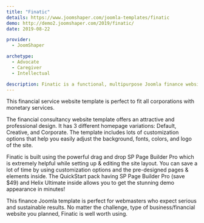 ```yaml
---
title: "Finatic"
details: https://www.joomshaper.com/joomla-templates/finatic
demo: http://demo2.joomshaper.com/2019/finatic/
date: 2019-08-22

provider:
  - JoomShaper

archetype:
  - Advocate
  - Caregiver
  - Intellectual

description: Finatic is a functional, multipurpose Joomla finance website template. It's the ideal choice for financial business owners, corporate firms, advisors, accountants, consulting and relevant companies.
---
```


This financial service website template is perfect to fit all corporations with monetary services.

The financial consultancy website template offers an attractive and professional design. It has 3 different homepage variations: Default, Creative, and Corporate. The template includes lots of customization options that help you easily adjust the background, fonts, colors, and logo of the site.

Finatic is built using the powerful drag and drop SP Page Builder Pro which is extremely helpful while setting up & editing the site layout. You can save a lot of time by using customization options and the pre-designed pages & elements inside. The QuickStart pack having SP Page Builder Pro (save $49) and Helix Ultimate inside allows you to get the stunning demo appearance in minutes!

This finance Joomla template is perfect for webmasters who expect serious and sustainable results. No matter the challenge, type of business/financial website you planned, Finatic is well worth using.

